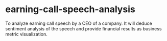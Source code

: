 # earning-call-speech-analysis
To analyze earning call speech by a CEO of a company. It will deduce sentiment analysis of the speech and provide financial results as business metric visualization.
